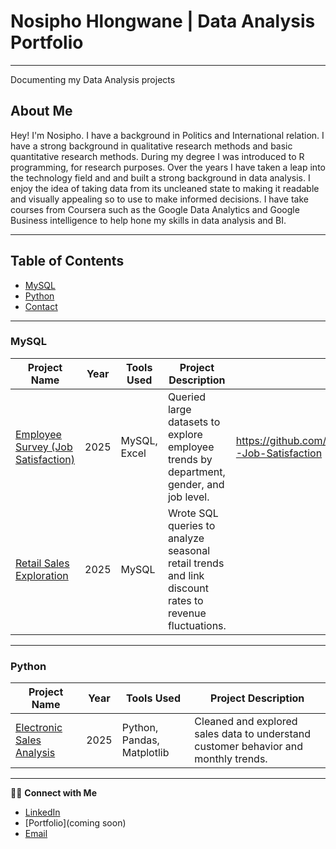 # Nosipho Hlongwane | Data Analysis Portfolio #
---
Documenting my Data Analysis projects

## About Me
Hey! I'm Nosipho. I have a background in Politics and International relation. I have a strong background in qualitative research methods and basic quantitative research methods. During my degree I was introduced to R programming, for research purposes. Over the years I have taken a leap into the technology field and and built a strong background in data analysis. I enjoy the idea of taking data from its uncleaned state to making it readable and visually appealing so to use to make informed decisions. I have take courses from Coursera such as the Google Data Analytics and Google Business intelligence to help hone my skills in data analysis and BI.

---
## Table of Contents 
  - [MySQL](#mysql)
  - [Python](#python)
  - [Contact](#contact)

---

### MySQL

| Project Name | Year | Tools Used | Project Description | Link 
|--------------|------|-------------|---------------------|--------------|
| [Employee Survey (Job Satisfaction)](#) | 2025 | MySQL, Excel | Queried large datasets to explore employee trends by department, gender, and job level. | https://github.com/NosiphoHlongwane/MySQL-Job-Satisfaction 
| [Retail Sales Exploration](#) | 2025 | MySQL | Wrote SQL queries to analyze seasonal retail trends and link discount rates to revenue fluctuations. |

---

### Python

| Project Name | Year | Tools Used | Project Description |
|--------------|------|-------------|---------------------|
| [Electronic Sales Analysis](#) | 2025 | Python, Pandas, Matplotlib | Cleaned and explored sales data to understand customer behavior and monthly trends. |
---


👋🏽 **Connect with Me**

- [LinkedIn](www.linkedin.com/in/nosipho-hlongwane-660b32344)
- [Portfolio](coming soon)
- [Email](nhhlongwane91@gmail.com)



